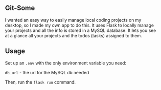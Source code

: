 ## Git-Some

I wanted an easy way to easily manage local coding projects on my desktop, so I made my own app to do this. It uses Flask to locally manage your projects and all the info is stored in a MySQL database. It lets you see at a glance all your projects and the todos (tasks) assigned to them.

## Usage

Set up an `.env` with the only environment variable you need:

`db_url` - the url for the MySQL db needed

Then, run the `flask run` command.